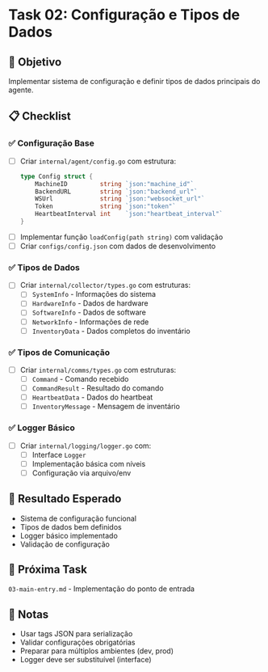 # Task 02: Configuração e Tipos de Dados

## 🎯 Objetivo
Implementar sistema de configuração e definir tipos de dados principais do agente.

## 📋 Checklist

### ✅ Configuração Base
- [ ] Criar `internal/agent/config.go` com estrutura:
  ```go
  type Config struct {
      MachineID         string `json:"machine_id"`
      BackendURL        string `json:"backend_url"`
      WSUrl             string `json:"websocket_url"`
      Token             string `json:"token"`
      HeartbeatInterval int    `json:"heartbeat_interval"`
  }
  ```
- [ ] Implementar função `loadConfig(path string)` com validação
- [ ] Criar `configs/config.json` com dados de desenvolvimento

### ✅ Tipos de Dados
- [ ] Criar `internal/collector/types.go` com estruturas:
  - [ ] `SystemInfo` - Informações do sistema
  - [ ] `HardwareInfo` - Dados de hardware
  - [ ] `SoftwareInfo` - Dados de software
  - [ ] `NetworkInfo` - Informações de rede
  - [ ] `InventoryData` - Dados completos do inventário

### ✅ Tipos de Comunicação
- [ ] Criar `internal/comms/types.go` com estruturas:
  - [ ] `Command` - Comando recebido
  - [ ] `CommandResult` - Resultado do comando
  - [ ] `HeartbeatData` - Dados do heartbeat
  - [ ] `InventoryMessage` - Mensagem de inventário

### ✅ Logger Básico
- [ ] Criar `internal/logging/logger.go` com:
  - [ ] Interface `Logger`
  - [ ] Implementação básica com níveis
  - [ ] Configuração via arquivo/env

## 🎯 Resultado Esperado
- Sistema de configuração funcional
- Tipos de dados bem definidos
- Logger básico implementado
- Validação de configuração

## 🔗 Próxima Task
`03-main-entry.md` - Implementação do ponto de entrada

## 📝 Notas
- Usar tags JSON para serialização
- Validar configurações obrigatórias
- Preparar para múltiplos ambientes (dev, prod)
- Logger deve ser substituível (interface) 